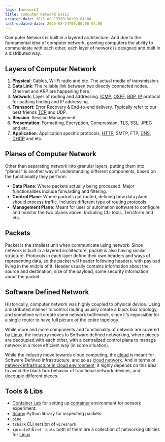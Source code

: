```yaml
---
tags: [network]
title: Computer Network Basic
created-date: 2025-08-13T00:00:00-04:00
last-updated-date: 2025-08-24T00:00:00-04:00
---
```


Computer Network is built in a layered architecture. And due to the fundamental idea of computer network, granting computers the ability to communicate with each other, each layer of network is designed and built in a distributed way.

## Layers of Computer Network

1. **Physical**: Cables, Wi-Fi radio and etc. The actual media of transmission.
2. **Data Link**: The reliable link between two directly connected nodes. Ethernet and ARP are happening here.
3. **Network**: Layer of routing and addressing. [ICMP](note/by/developer/network_protocols.md#ICMP), [OSPF](note/by/developer/network_protocols.md#OSPF), [BGP](note/by/developer/network_protocols.md#BGP), [IP](note/by/developer/network_protocols.md#IP) protocol for pathing finding and IP addressing.
4. **Transport**: Error Recovery & End-to-end delivery. Typically refer to our best friends [TCP](note/by/developer/network_protocols.md#TCP) and UDP.
5. **Session**: Session Management
6. **Presentation**: Formatting, Encryption, Compression. TLS, SSL, JPEG and etc...
7. **Application**: Application specific protocols, [HTTP](note/by/developer/network_protocols.md#HTTP), SMTP, FTP, [DNS](note/by/developer/network_protocols.md#DNS), [DHCP](note/by/developer/network_protocols.md#DHCP) and etc.

## Planes of Computer Network

Other than separating network into granular layers, putting them into "planes" is another way of understanding different components, based on the functionality they perform.

- **Data Plane**: Where packets actually being processed. Major functionalities include forwarding and filtering.
- **Control Plane**: Where packets got routed, defining how data plane should process traffic. Includes different type of routing protocols.
- **Management Plane**: Meant for user or automation software to configure and monitor the two planes above. Including CLI tools, Terraform and etc.

## Packets

Packet is the smallest unit when communicate using network. Since network is built in a layered architecture, packet is also having similar structure. Protocols in each layer define their own headers and ways of representing data, so the packet will header following headers, with payload living in the middle of it. Header usually contains information about the source and destination, size of the payload, some security information about the packet.

## Software Defined Network

Historically, computer network was highly coupled to physical device. Using a distributed manner to control routing usually create a black box topology, and sometime will create some network bottleneck, since it's impossible for a single router to have full picture of the entire topology.

While more and more components and functionality of network are covered by [Linux](note/by/developer/linux_network.md), the industry moves to Software defined networking, where pieces are decoupled with each other, with a centralized control plane to manage network in a more efficient way (in some situation).

While the industry move towards cloud computing, the [cloud](note/by/developer/cloud_basic.md) is meant for Software Defined Infrastructure, and so as [cloud network](note/by/developer/cloud_network_service.md). And in terms of [network infrastructure in cloud environment](note/by/developer/cloud_network_infrastructure.md), it highly depends on this idea to avoid the black box behavior of traditional network devices, and decouple different pieces.

## Tools & Libs

- [Container Lab](https://containerlab.dev/) for setting up [container](note/by/developer/container.md) environment for network experiment.
- [Scapy](https://scapy.net/) Python library for inspecting packets.
- `ping`
- `tshark` CLI version of `wireshark`
- `iproute2` & `net-tools` both of them are a collection of networking utilities for [Linux](note/by/developer/linux_network.md).
